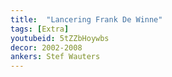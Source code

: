 ```yaml
---
title:  "Lancering Frank De Winne"
tags: [Extra]
youtubeid: 5tZZbHoywbs
decor: 2002-2008
ankers: Stef Wauters
---
```

